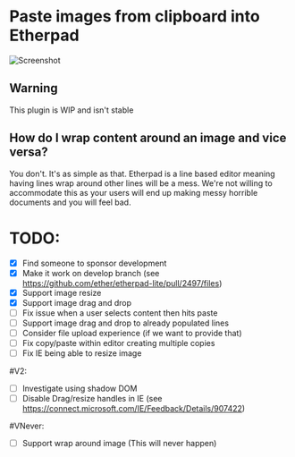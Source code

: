 # Paste images from clipboard into Etherpad
![Screenshot](http://imgur.com/emZqtwG)

## Warning
This plugin is WIP and isn't stable 

## How do I wrap content around an image and vice versa?
You don't.  It's as simple as that.  Etherpad is a line based editor meaning having lines wrap around other lines will be a mess.  We're not willing to accommodate this as your users will end up making messy horrible documents and you will feel bad.

# TODO:
 - [x] Find someone to sponsor development
 - [x] Make it work on develop branch (see https://github.com/ether/etherpad-lite/pull/2497/files)
 - [x] Support image resize
 - [x] Support image drag and drop
 - [ ] Fix issue when a user selects content then hits paste
 - [ ] Support image drag and drop to already populated lines
 - [ ] Consider file upload experience (if we want to provide that)
 - [ ] Fix copy/paste within editor creating multiple copies
 - [ ] Fix IE being able to resize image

#V2:
 - [ ] Investigate using shadow DOM
 - [ ] Disable Drag/resize handles in IE (see https://connect.microsoft.com/IE/Feedback/Details/907422)

#VNever:
 - [ ] Support wrap around image (This will never happen)

